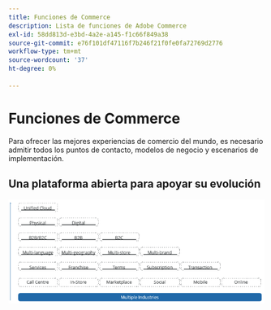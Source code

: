 ```yaml
---
title: Funciones de Commerce
description: Lista de funciones de Adobe Commerce
exl-id: 58dd813d-e3bd-4a2e-a145-f1c66f849a38
source-git-commit: e76f101df47116f7b246f21f0fe0fa72769d2776
workflow-type: tm+mt
source-wordcount: '37'
ht-degree: 0%

---
```


# Funciones de Commerce

Para ofrecer las mejores experiencias de comercio del mundo, es necesario admitir todos los puntos de contacto, modelos de negocio y escenarios de implementación.

## Una plataforma abierta para apoyar su evolución

![El valor de la tecnología comercial](../../assets/playbooks/commerce-features.png)
